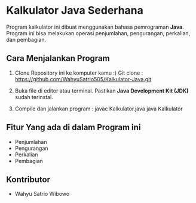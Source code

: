 # Kalkulator Java Sederhana
Program kalkulator ini dibuat menggunakan bahasa pemrograman **Java**. Program ini bisa melakukan operasi penjumlahan, pengurangan, perkalian, dan pembagian.

## Cara Menjalankan Program

1. Clone Repository ini ke komputer kamu :)
Git clone : https://github.com/WahyuSatrio505/Kalkulator-Java.git

2. Buka file di editor atau terminal. Pastikan **Java Development Kit (JDK)** sudah terinstal.

3. Compile dan jalankan program : javac Kalkulator.java java Kalkulator

## Fitur Yang ada di dalam Program ini
- Penjumlahan
- Pengurangan
- Perkalian
- Pembagian

## Kontributor
- Wahyu Satrio Wibowo
